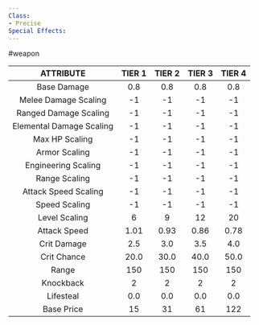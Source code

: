 ```yaml
---
Class:
- Precise
Special Effects: 
---
```

#weapon

| **ATTRIBUTE**| **TIER 1**| **TIER 2**| **TIER 3**| **TIER 4** |
| :---: | :---: | :---: | :---: | :---:  |
| Base Damage | 0.8   | 0.8   | 0.8   | 0.8  |
| Melee Damage Scaling | -1   | -1   | -1   | -1  |
| Ranged Damage Scaling | -1   | -1   | -1   | -1  |
| Elemental Damage Scaling | -1   | -1   | -1   | -1  |
| Max HP Scaling | -1   | -1   | -1   | -1  |
| Armor Scaling | -1   | -1   | -1   | -1  |
| Engineering Scaling | -1   | -1   | -1   | -1  |
| Range Scaling | -1   | -1   | -1   | -1  |
| Attack Speed Scaling | -1   | -1   | -1   | -1  |
| Speed Scaling | -1   | -1   | -1   | -1  |
| Level Scaling | 6   | 9   | 12   | 20  |
| Attack Speed | 1.01   | 0.93   | 0.86   | 0.78  |
| Crit Damage | 2.5   | 3.0   | 3.5   | 4.0  |
| Crit Chance | 20.0   | 30.0   | 40.0   | 50.0  |
| Range | 150   | 150   | 150   | 150  |
| Knockback | 2   | 2   | 2   | 2  |
| Lifesteal | 0.0   | 0.0   | 0.0   | 0.0  |
| Base Price | 15   | 31   | 61   | 122  |
